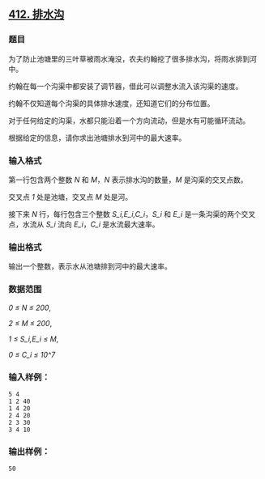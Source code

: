## [412. 排水沟](https://www.acwing.com/problem/content/414/)

### 题目

为了防止池塘里的三叶草被雨水淹没，农夫约翰挖了很多排水沟，将雨水排到河中。

约翰在每一个沟渠中都安装了调节器，借此可以调整水流入该沟渠的速度。

约翰不仅知道每个沟渠的具体排水速度，还知道它们的分布位置。

对于任何给定的沟渠，水都只能沿着一个方向流动，但是水有可能循环流动。

根据给定的信息，请你求出池塘排水到河中的最大速率。

### 输入格式

第一行包含两个整数 *N* 和 *M*，*N* 表示排水沟的数量，*M* 是沟渠的交叉点数。

交叉点 *1* 处是池塘，交叉点 *M* 处是河。

接下来 *N* 行，每行包含三个整数 *S_i,E_i,C_i*，*S_i* 和 *E_i* 是一条沟渠的两个交叉点，水流从 *S_i* 流向 *E_i*，*C_i* 是水流最大速率。

### 输出格式

输出一个整数，表示水从池塘排到河中的最大速率。

### 数据范围

*0 ≤ N ≤ 200*,

*2 ≤ M ≤ 200*,

*1 ≤ S_i,E_i ≤ M*,

*0 ≤ C_i ≤ 10^7*

### 输入样例：

```
5 4
1 2 40
1 4 20
2 4 20
2 3 30
3 4 10
```

### 输出样例：

```
50
```
